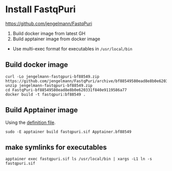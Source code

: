 # Install FastqPuri

https://github.com/jengelmann/FastqPuri

1. Build docker image from latest GH
2. Build apptainer image from docker image
  - Use multi-exec format for executables in `/usr/local/bin`

## Build docker image
```
curl -Lo jengelmann-fastqpuri-bf88549.zip https://github.com/jengelmann/FastqPuri/archive/bf88549580ead8e8b0e620331f840e9119586a77.zip
unzip jengelmann-fastqpuri-bf88549.zip
cd FastqPuri-bf88549580ead8e8b0e620331f840e9119586a77
docker build -t fastqpuri:bf88549 .
```

## Build Apptainer image
Using the [definition file](Apptainer.bf88549).
```
sudo -E apptainer build fastqpuri.sif Apptainer.bf88549
```

## make symlinks for executables
```
apptainer exec fastqpuri.sif ls /usr/local/bin | xargs -L1 ln -s fastqpuri.sif
```

